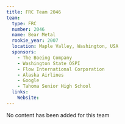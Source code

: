 ```yaml
---
title: FRC Team 2046
team:
  type: FRC
  number: 2046
  name: Bear Metal
  rookie_year: 2007
  location: Maple Valley, Washington, USA
  sponsors:
    - The Boeing Company
    - Washington State OSPI
    - Flow International Corporation
    - Alaska Airlines
    - Google
    - Tahoma Senior High School
  links:
    Website: 
---
```

No content has been added for this team